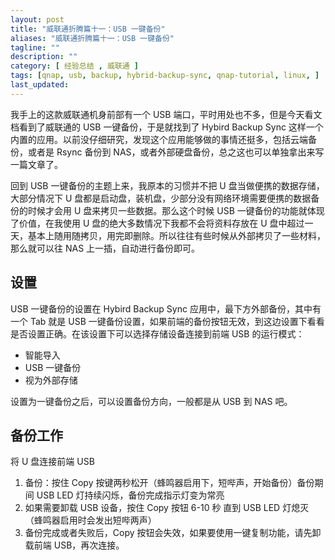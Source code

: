 ```yaml
---
layout: post
title: "威联通折腾篇十一：USB 一键备份"
aliases: "威联通折腾篇十一：USB 一键备份"
tagline: ""
description: ""
category: [ 经验总结 , 威联通 ]
tags: [qnap, usb, backup, hybrid-backup-sync, qnap-tutorial, linux, ]
last_updated:
---
```


我手上的这款威联通机身前部有一个 USB 端口，平时用处也不多，但是今天看文档看到了威联通的 USB 一键备份，于是就找到了 Hybird Backup Sync 这样一个内置的应用。以前没仔细研究，发现这个应用能够做的事情还挺多，包括云端备份，或者是 Rsync 备份到 NAS，或者外部硬盘备份，总之这也可以单独拿出来写一篇文章了。

回到 USB 一键备份的主题上来，我原本的习惯并不把 U 盘当做便携的数据存储，大部分情况下 U 盘都是启动盘，装机盘，少部分没有网络环境需要便携的数据备份的时候才会用 U 盘来拷贝一些数据。那么这个时候 USB 一键备份的功能就体现了价值，在我使用 U 盘的绝大多数情况下我都不会将资料存放在 U 盘中超过一天，基本上随用随拷贝，用完即删除。所以往往有些时候从外部拷贝了一些材料，那么就可以往 NAS 上一插，自动进行备份即可。

## 设置
USB 一键备份的设置在 Hybird Backup Sync 应用中，最下方外部备份，其中有一个 Tab 就是 USB 一键备份设置，如果前端的备份按钮无效，到这边设置下看看是否设置正确。在该设置下可以选择存储设备连接到前端 USB 的运行模式：

- 智能导入
- USB 一键备份
- 视为外部存储

设置为一键备份之后，可以设置备份方向，一般都是从 USB 到 NAS 吧。

## 备份工作
将 U 盘连接前端 USB

1. 备份：按住 Copy 按键两秒松开（蜂鸣器启用下，短哔声，开始备份）备份期间 USB LED 灯持续闪烁，备份完成指示灯变为常亮
2. 如果需要卸载 USB 设备，按住 Copy 按钮 6-10 秒 直到 USB LED 灯熄灭（蜂鸣器启用时会发出短哔两声）
3. 备份完成或者失败后，Copy 按钮会失效，如果要使用一键复制功能，请先卸载前端 USB，再次连接。



